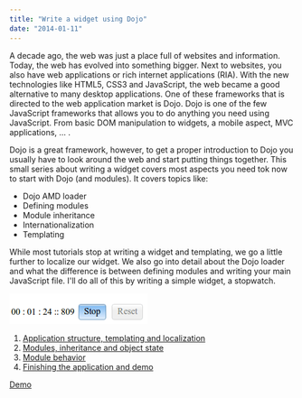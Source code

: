 ```yaml
---
title: "Write a widget using Dojo"
date: "2014-01-11"
---
```


A decade ago, the web was just a place full of websites and information. Today, the web has evolved into something bigger. Next to websites, you also have web applications or rich internet applications (RIA). With the new technologies like HTML5, CSS3 and JavaScript, the web became a good alternative to many desktop applications. One of these frameworks that is directed to the web application market is Dojo. Dojo is one of the few JavaScript frameworks that allows you to do anything you need using JavaScript. From basic DOM manipulation to widgets, a mobile aspect, MVC applications, ... .

Dojo is a great framework, however, to get a proper introduction to Dojo you usually have to look around the web and start putting things together. This small series about writing a widget covers most aspects you need tok now to start with Dojo (and modules). It covers topics like:

- Dojo AMD loader
- Defining modules
- Module inheritance
- Internationalization
- Templating

While most tutorials stop at writing a widget and templating, we go a little further to localize our widget. We also go into detail about the Dojo loader and what the difference is between defining modules and writing your main JavaScript file. I'll do all of this by writing a simple widget, a stopwatch.

[![stop](images/stop.png)](https://wordpress.g00glen00b.be/wp-content/uploads/2014/01/stop.png)

1. [Application structure, templating and localization](http://wordpress.g00glen00b.be/dojo-widget-resources/)
2. [Modules, inheritance and object state](http://wordpress.g00glen00b.be/dojo-widget-inheritance/)
3. [Module behavior](http://wordpress.g00glen00b.be/dojo-widget-behavior/)
4. [Finishing the application and demo](http://wordpress.g00glen00b.be/dojo-widget-demo/)

[Demo](http://g00glen00b.github.io/dojo-stopwatch/)
